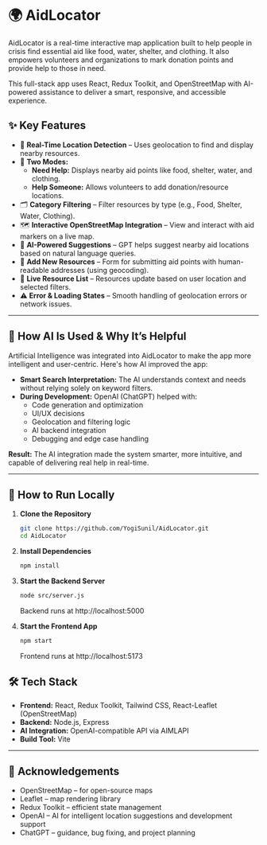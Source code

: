 # 🌍 AidLocator

AidLocator is a real-time interactive map application built to help people in crisis find essential aid like food, water, shelter, and clothing. It also empowers volunteers and organizations to mark donation points and provide help to those in need.

This full-stack app uses React, Redux Toolkit, and OpenStreetMap with AI-powered assistance to deliver a smart, responsive, and accessible experience.

## ✨ Key Features

- 📍 **Real-Time Location Detection** – Uses geolocation to find and display nearby resources.
- 🧭 **Two Modes:**
  - **Need Help:** Displays nearby aid points like food, shelter, water, and clothing.
  - **Help Someone:** Allows volunteers to add donation/resource locations.
- 🗂️ **Category Filtering** – Filter resources by type (e.g., Food, Shelter, Water, Clothing).
- 🗺️ **Interactive OpenStreetMap Integration** – View and interact with aid markers on a live map.
- 🧠 **AI-Powered Suggestions** – GPT helps suggest nearby aid locations based on natural language queries.
- 📝 **Add New Resources** – Form for submitting aid points with human-readable addresses (using geocoding).
- 🔄 **Live Resource List** – Resources update based on user location and selected filters.
- ⚠️ **Error & Loading States** – Smooth handling of geolocation errors or network issues.

---

## 🧠 How AI Is Used & Why It’s Helpful

Artificial Intelligence was integrated into AidLocator to make the app more intelligent and user-centric. Here's how AI improved the app:

- **Smart Search Interpretation:** The AI understands context and needs without relying solely on keyword filters.
- **During Development:** OpenAI (ChatGPT) helped with:
  - Code generation and optimization
  - UI/UX decisions
  - Geolocation and filtering logic
  - AI backend integration
  - Debugging and edge case handling

**Result:** The AI integration made the system smarter, more intuitive, and capable of delivering real help in real-time.

---

## 🚀 How to Run Locally

1. **Clone the Repository**
   ```bash
   git clone https://github.com/YogiSunil/AidLocator.git
   cd AidLocator
   ```
2. **Install Dependencies**
   ```bash
   npm install
   ```
3. **Start the Backend Server**
   ```bash
   node src/server.js
   ```
   Backend runs at http://localhost:5000

4. **Start the Frontend App**
   ```bash
   npm start
   ```
   Frontend runs at http://localhost:5173



## 🛠️ Tech Stack

- **Frontend:** React, Redux Toolkit, Tailwind CSS, React-Leaflet (OpenStreetMap)
- **Backend:** Node.js, Express
- **AI Integration:** OpenAI-compatible API via AIMLAPI
- **Build Tool:** Vite

---

## 🙌 Acknowledgements

- OpenStreetMap – for open-source maps
- Leaflet – map rendering library
- Redux Toolkit – efficient state management
- OpenAI – AI for intelligent location suggestions and development support
- ChatGPT – guidance, bug fixing, and project planning

